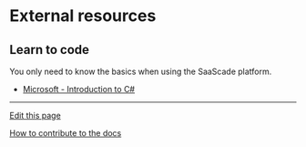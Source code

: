 # External resources

## Learn to code
You only need to know the basics when using the SaaScade platform.

- [Microsoft - Introduction to C#](https://learn.microsoft.com/en-us/dotnet/csharp/tour-of-csharp/tutorials/)

---
[Edit this page](https://github.com/saascade/platform.saascade.com/edit/main/Hub/ExternalResources/README.md)

[How to contribute to the docs](../../General/HowToContribute/README.md)
